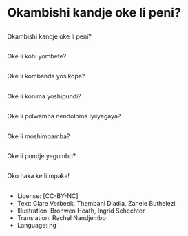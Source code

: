# Okambishi kandje oke li peni?

##
Okambishi kandje oke li peni?

##
Oke li kohi yombete?

##
Oke li kombanda yosikopa?

##
Oke li konima yoshipundi?

##
Oke li polwamba nendoloma lyiiyagaya?

##
Oke li moshimbamba?

##
Oke li pondje yegumbo?

##
Oko haka ke li mpaka!

##
* License: [CC-BY-NC]
* Text: Clare Verbeek, Thembani Dladla, Zanele Buthelezi
* Illustration: Bronwen Heath, Ingrid Schechter
* Translation: Rachel Nandjembo
* Language: ng
